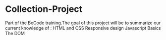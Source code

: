 # Collection-Project
Part of the BeCode training.The goal of this project will be to summarize our current knowledge of :  HTML and CSS Responsive design Javascript Basics The DOM
